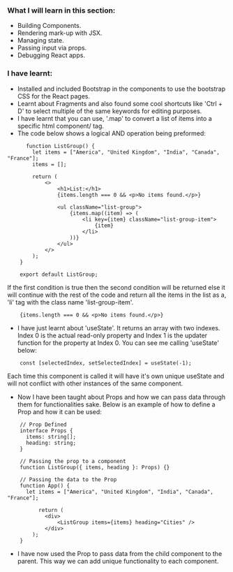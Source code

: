 ### What I will learn in this section:

- Building Components.
- Rendering mark-up with JSX.
- Managing state.
- Passing input via props.
- Debugging React apps.
### I have learnt:

- Installed and included Bootstrap in the components to use the bootstrap CSS for the React pages.
- Learnt about Fragments and also found some cool shortcuts like 'Ctrl + D' to select multiple of the same keywords for editing purposes.
- I have learnt that you can use, '.map' to convert a list of items into a specific html component/ tag.
- The code below shows a logical AND operation being preformed:

```tsx
      function ListGroup() {
		let items = ["America", "United Kingdom", "India", "Canada", "France"];
		items = [];
		
		return (
			<>
				<h1>List:</h1>
				{items.length === 0 && <p>No items found.</p>}
				
				<ul className="list-group">
					{items.map((item) => (
						<li key={item} className="list-group-item">
							{item}
						</li>
					))}
				</ul>
			</>
		);
	}

	export default ListGroup;
```

If the first condition is true then the second condition will be returned else it will continue with the rest of the code and return all the items in the list as a, 'li' tag with the class name 'list-group-item'.
	
```tsx
	{items.length === 0 && <p>No items found.</p>}
```

- I have just learnt about 'useState'. It returns an array with two indexes. Index 0 is the actual read-only property and Index 1 is the updater function for the property at Index 0. You can see me calling 'useState' below:

```tsx
	const [selectedIndex, setSelectedIndex] = useState(-1);
```

Each time this component is called it will have it's own unique useState and will not conflict with other instances of the same component.

- Now I have been taught about Props and how we can pass data through them for functionalities sake. Below is an example of how to define a Prop and how it can be used:

```tsx
	// Prop Defined
	interface Props {
	  items: string[];
	  heading: string;
	}

	// Passing the prop to a component
	function ListGroup({ items, heading }: Props) {}

	// Passing the data to the Prop
	function App() {
	  let items = ["America", "United Kingdom", "India", "Canada", "France"];
	  
		  return (
		    <div>
			    <ListGroup items={items} heading="Cities" />
			</div>
		);
	}
```

- I have now used the Prop to pass data from the child component to the parent. This way we can add unique functionality to each component.